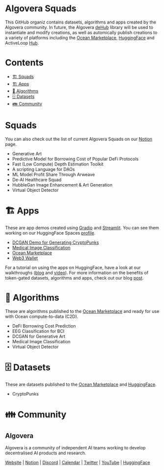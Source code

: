 # Algovera Squads

This GitHub organiz contains datasets, algorithms and apps created by the Algovera community. In future, the Algovera [deHub](https://github.com/AlgoveraAI/deHub) library will be used to instantiate and modify creations, as well as automically publish creations to a variety of platforms including the [Ocean Marketplace](https://market.oceanprotocol.com/), [HuggingFace](https://huggingface.co/) and ActiveLoop [Hub](https://app.activeloop.ai/). 

# Contents

- [🏗 Squads](#-squads)
- [🏗 Apps](#-apps)
- [🤖 Algorithms](#-algorithms)
- [🗄 Datasets](#-datasets)
- [👪 Community](#-community)

# Squads

You can also check out the list of current Algovera Squads on our [Notion](https://algovera.notion.site/Squads-194768658a044302a0cdc24d5d758b9d) page.

- Generative Art
- Predictive Model for Borrowing Cost of Popular DeFi Protocols
- Fast (Low Compute) Depth Estimation Toolkit
- A scripting Language for DAOs
- ML Model Profit Share Through Arweave
- De-AI Healthcare Squad
- HubbleGan Image Enhancement & Art Generation
- Virtual Object Detector

# 🏗 Apps

These are app demos created using [Gradio](https://gradio.app/) and [Streamlit](https://streamlit.io/). You can see them working on our HuggingFace Spaces [profile](https://huggingface.co/AlgoveraAI).

- [DCGAN Demo for Generating CryptoPunks](https://huggingface.co/spaces/AlgoveraAI/dcgan-crypto-punks)
- [Medical Image Classification](https://huggingface.co/spaces/AlgoveraAI/medical-image-classification)
- [Ocean Marketplace](https://huggingface.co/spaces/AlgoveraAI/ocean-marketplace)
- [Web3 Wallet](https://huggingface.co/spaces/AlgoveraAI/web3-wallet)

For a tutorial on using the apps on HuggingFace, have a look at our walkthroughs ([blog](https://docs.algovera.ai/blog/2022/04/05/Tutorial%20for%20using%20token-gated%20apps%20on%20HuggingFace) and [video](https://www.youtube.com/watch?v=CDsimo0OGCA)). For more information on the benefits of token-gated datasets, algorithms and apps, check out our blog [post](https://docs.algovera.ai/blog/2022/01/04/Using%20the%20Ocean%20Marketplace%20with%20HuggingFace%20Apps,%20Algorithms%20and%20Datasets). 

# 🤖 Algorithms

These are algorithms published to the [Ocean Marketplace](https://market.oceanprotocol.com/) and ready for use with Ocean compute-to-data (C2D). 

- DeFi Borrowing Cost Prediction
- EEG Classification for BCI
- DCGAN for Generative Art
- Medical Image Classification
- Virtual Object Detector

# 🗄 Datasets

These are datasets published to the [Ocean Marketplace](https://market.oceanprotocol.com/) and [HuggingFace](https://huggingface.co).

- CryptoPunks


# 👪 Community

## Algovera

Algovera is a community of independent AI teams working to develop decentralised AI products and research.

[Website](https://www.algovera.ai/) | [Notion](https://algovera.notion.site/) | [Discord](https://discord.gg/e65RuHSDS5) | [Calendar](https://calendar.google.com/calendar/embed?src=c_4qajdfj4imie9cpnkbvkrc7ri4%40group.calendar.google.com) | [Twitter](https://twitter.com/AlgoveraAI) | [YouTube](https://www.youtube.com/channel/UC2A5iUpP6k52ZZmC8LFj1IA) | [HuggingFace](https://huggingface.co/AlgoveraAI)
